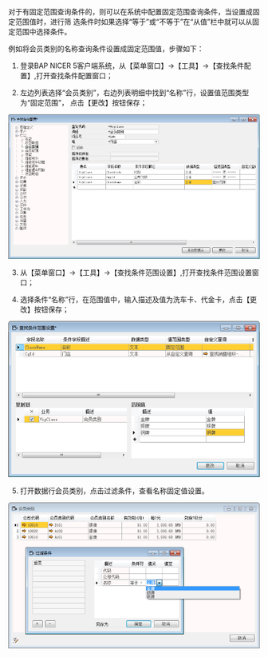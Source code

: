 对于有固定范围查询条件的，则可以在系统中配置固定范围查询条件，当设置成固定范围值时，进行筛 选条件时如果选择“等于”或“不等于”在“从值”栏中就可以从固定范围中选择条件。

例如将会员类别的名称查询条件设置成固定范围值，步骤如下：

1. 登录BAP NICER 5客户端系统，从【菜单窗口】->【工具】->【查找条件配置】,打开查找条件配置窗口；

2. 左边列表选择“会员类别”，右边列表明细中找到“名称”行，设置值范围类型为“固定范围”， 点击【更改】按钮保存；

![img](images/zq5.2.1.png) 

3. 从【菜单窗口】->【工具】->【查找条件范围设置】,打开查找条件范围设置窗口；

4. 选择条件“名称”行，在范围值中，输入描述及值为洗车卡、代金卡，点击【更改】按钮保存；

![img](images/zq5.2.2.png) 

5. 打开数据行会员类别，点击过滤条件，查看名称固定值设置。

![img](images/zq5.2.3.png)